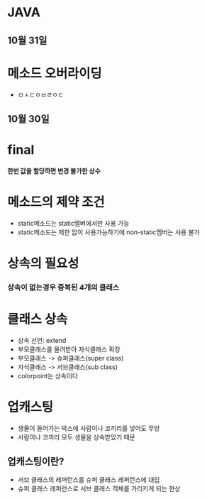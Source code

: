 # JAVA
## 10월 31일
# 메소드 오버라이딩
- ㅁㅅㄷㅇㅂㄹㅇㄷ
## 10월 30일

# final
#### 한번 값을 할당하면 변경 불가한 상수
# 메소드의 제약 조건
- static메소드는 static멤버에서만 사용 가능
- static메소드는 제한 없이 사용가능하기에 non-static멤버는 사용 불가
# 상속의 필요성
### 상속이 없는경우 중복된 4개의 클래스
# 클래스 상속
- 상속 선언: extend
- 부모클래스를 물려받아 자식클래스 확장
- 부모클래스 -> 슈퍼클래스(super class)
- 자식클래스 -> 서브클래스(sub class)
- colorpoint는 상속이다
# 업캐스팅
- 생물이 들어가는 박스에 사람이나 코끼리를 넣어도 무방
- 사람이나 코끼리 모두 생물을 상속받았기 때문
## 업캐스팅이란?
- 서브 클래스의 레퍼런스를 슈퍼 클래스 레퍼런스에 대입
- 슈퍼 클래스 레퍼런스로 서브 클래스 객체를 가리키게 되는 현상